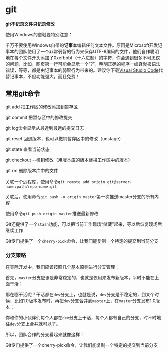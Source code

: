 # git

**git不记录文件只记录修改**



使用Windows的童鞋要特别注意：

千万不要使用Windows自带的**记事本**编辑任何文本文件。原因是Microsoft开发记事本的团队使用了一个非常弱智的行为来保存UTF-8编码的文件，他们自作聪明地在每个文件开头添加了0xefbbbf（十六进制）的字符，你会遇到很多不可思议的问题，比如，网页第一行可能会显示一个“?”，明明正确的程序一编译就报语法错误，等等，都是由记事本的弱智行为带来的。建议你下载[Visual Studio Code](https://code.visualstudio.com/)代替记事本，不但功能强大，而且免费！

## 常用git命令

git add 把工作区的修改添加到暂存区

git commit 把暂存区中的修改提交

git log命令显示从最近到最远的提交日志

git reset 回退版本，也可以撤销暂存区中的修改（unstage）

git state 查看当前状态

git checkout --撤销修改（用版本库的版本替换工作区中的版本）

git rm 删除版本库中的文件

关联一个远程库，使用命令`git remote add origin git@server-name:path/repo-name.git`

关联后，使用命令`git push -u origin master`第一次推送master分支的所有内容

使用命令`git push origin master`推送最新修改

Git还提供了一个`stash`功能，可以把当前工作现场“储藏”起来，等以后恢复现场后继续工作

Git专门提供了一个`cherry-pick`命令，让我们能复制一个特定的提交到当前分支



### 分支策略

在实际开发中，我们应该按照几个基本原则进行分支管理：

首先，`master`分支应该是非常稳定的，也就是仅用来发布新版本，平时不能在上面干活；

那在哪干活呢？干活都在`dev`分支上，也就是说，`dev`分支是不稳定的，到某个时候，比如1.0版本发布时，再把`dev`分支合并到`master`上，在`master`分支发布1.0版本；

你和你的小伙伴们每个人都在`dev`分支上干活，每个人都有自己的分支，时不时地往`dev`分支上合并就可以了。

所以，团队合作的分支看起来就像这样：



Git专门提供了一个cherry-pick命令，让我们能复制一个特定的提交到当前分支









